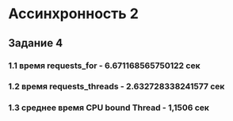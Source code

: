 # Ассинхронность 2

## Задание 4
### 1.1 время requests_for - 6.671168565750122 сек
### 1.2 время requests_threads - 2.632728338241577 сек
### 1.3 среднее время CPU bound Thread - 1,1506 сек